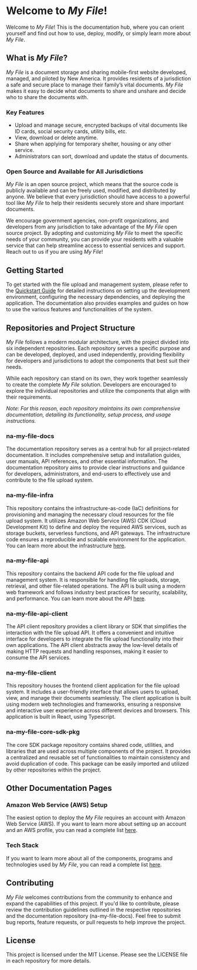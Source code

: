 # Welcome to _My File_!

Welcome to _My File_! This is the documentation hub, where you can orient yourself and find out how to use, deploy, modify, or simply learn more about _My File_.

## What is _My File_?

_My File_ is a document storage and sharing mobile-first website developed, managed, and piloted by New America. It provides residents of a jurisdiction a safe and secure place to manage their family’s vital documents. _My File_ makes it easy to decide what documents to share and unshare and decide who to share the documents with.

### Key Features

- Upload and manage secure, encrypted backups of vital documents like ID cards, social security cards, utility bills, etc.
- View, download or delete anytime.
- Share when applying for temporary shelter, housing or any other service.
- Administrators can sort, download and update the status of documents.

### Open Source and Available for All Jurisdictions

_My File_ is an open source project, which means that the source code is publicly available and can be freely used, modified, and distributed by anyone. We believe that every jurisdiction should have access to a powerful tool like _My File_ to help their residents securely store and share important documents.

We encourage government agencies, non-profit organizations, and developers from any jurisdiction to take advantage of the _My File_ open source project. By adopting and customizing _My File_ to meet the specific needs of your community, you can provide your residents with a valuable service that can help streamline access to essential services and support. Reach out to us if you are using _My File_!

## Getting Started

To get started with the file upload and management system, please refer to the [Quickstart Guide](quickstart.md) for detailed instructions on setting up the development environment, configuring the necessary dependencies, and deploying the application. The documentation also provides examples and guides on how to use the various features and functionalities of the system.

## Repositories and Project Structure

_My File_ follows a modern modular architecture, with the project divided into six independent repositories. Each repository serves a specific purpose and can be developed, deployed, and used independently, providing flexibility for developers and jurisdictions to adopt the components that best suit their needs.

While each repository can stand on its own, they work together seamlessly to create the complete _My File_ solution. Developers are encouraged to explore the individual repositories and utilize the components that align with their requirements.

_Note: For this reason, each repository maintains its own comprehensive documentation, detailing its functionality, setup process, and usage instructions._

### na-my-file-docs

The documentation repository serves as a central hub for all project-related documentation. It includes comprehensive setup and installation guides, user manuals, API references, and other essential information. The documentation repository aims to provide clear instructions and guidance for developers, administrators, and end-users to effectively use and contribute to the file upload system.

### na-my-file-infra

This repository contains the infrastructure-as-code (IaC) definitions for provisioning and managing the necessary cloud resources for the file upload system. It utilizes Amazon Web Service (AWS) CDK (Cloud Development Kit) to define and deploy the required AWS services, such as storage buckets, serverless functions, and API gateways. The infrastructure code ensures a reproducible and scalable environment for the application.
You can learn more about the infrastructure [here](infra.md).

### na-my-file-api

This repository contains the backend API code for the file upload and management system. It is responsible for handling file uploads, storage, retrieval, and other file-related operations. The API is built using a modern web framework and follows industry best practices for security, scalability, and performance.
You can learn more about the API [here](api.md).

### na-my-file-api-client

The API client repository provides a client library or SDK that simplifies the interaction with the file upload API. It offers a convenient and intuitive interface for developers to integrate the file upload functionality into their own applications. The API client abstracts away the low-level details of making HTTP requests and handling responses, making it easier to consume the API services.

### na-my-file-client

This repository houses the frontend client application for the file upload system. It includes a user-friendly interface that allows users to upload, view, and manage their documents seamlessly. The client application is built using modern web technologies and frameworks, ensuring a responsive and interactive user experience across different devices and browsers. This application is built in React, using Typescript.

### na-my-file-core-sdk-pkg

The core SDK package repository contains shared code, utilities, and libraries that are used across multiple components of the project. It provides a centralized and reusable set of functionalities to maintain consistency and avoid duplication of code. This package can be easily imported and utilized by other repositories within the project.

## Other Documentation Pages

### Amazon Web Service (AWS) Setup

The easiest option to deploy the _My File_ requires an account with Amazon Web Service (AWS). If you want to learn more about setting up an account and an AWS profile, you can read a complete list [here](aws-setup.md).

### Tech Stack

If you want to learn more about all of the components, programs and technologies used by _My File_, you can read a complete list [here](techstack.md).

## Contributing

_My File_ welcomes contributions from the community to enhance and expand the capabilities of this project. If you'd like to contribute, please review the contribution guidelines outlined in the respective repositories and the documentation repository (na-my-file-docs). Feel free to submit bug reports, feature requests, or pull requests to help improve the project.

## License

This project is licensed under the MIT License. Please see the LICENSE file in each repository for more details.
